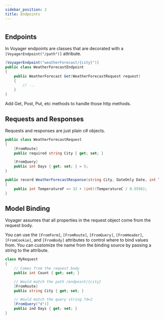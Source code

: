 ```yaml
---
sidebar_position: 2
title: Endpoints
---
```


#

## Endpoints

In Voyager endpoints are classes that are decorated with a `[VoyagerEndpoint("/path")]` attribute.

```cs
[VoyagerEndpoint("weatherForecast/{city}")]
public class WeatherForecastEndpoint
{
    public WeatherForecast Get(WeatherForecastRequest request)
    {
        // ...
    }
}
```

Add Get, Post, Put, etc methods to handle those http methods.

## Requests and Responses

Requests and responses are just plain c# objects.

```cs
public class WeatherForecastRequest
{
    [FromRoute]
    public required string City { get; set; }

    [FromQuery]
    public int Days { get; set; } = 5;
}

public record WeatherForecastResponse(string City, DateOnly Date, int TemperatureC, string? Summary)
{
    public int TemperatureF => 32 + (int)(TemperatureC / 0.5556);
}
```

## Model Binding

Voyager assumes that all properties in the request object come from the request body.

You can use the `[FromForm]`, `[FromRoute]`, `[FromQuery]`, `[FromHeader]`, `[FromCookie]`, and `[FromBody]` attributes to control where to bind values from. You can customize the name from the binding source by passing a string to the attribute.

```cs
class MyRequest
{
    // Comes from the request body
    public int Count { get; set; }

    // Would match the path /endpoint/{city}
    [FromRoute]
    public string City { get; set; }

    // Would match the query string ?d=2
    [FromQuery("d")]
    public ind Days { get; set; }
}
```
